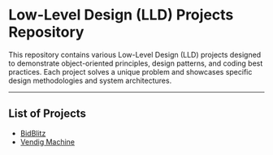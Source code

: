 # Low-Level Design (LLD) Projects Repository

This repository contains various Low-Level Design (LLD) projects designed to demonstrate object-oriented principles, design patterns, and coding best practices. Each project solves a unique problem and showcases specific design methodologies and system architectures.

---

## List of Projects

-   [BidBlitz](https://github.com/Ahamed30/LLD/tree/master/bidblitz)
-   [Vendig Machine](https://github.com/Ahamed30/LLD/tree/master/vendingmachine)
